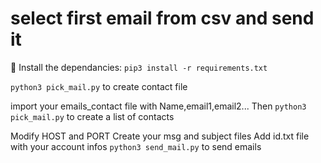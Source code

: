# select first email from csv and send it

🚀 Install the dependancies: `pip3 install -r requirements.txt`

`python3 pick_mail.py` to create contact file

import your emails_contact file with Name,email1,email2...
Then `python3 pick_mail.py` to create a list of contacts


Modify HOST and PORT
Create your msg and subject files
Add id.txt file with your account infos
`python3 send_mail.py` to send emails
